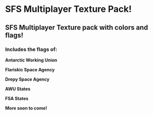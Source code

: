 # SFS Multiplayer Texture Pack!
## SFS Multiplayer Texture pack with colors and flags!
### Includes the flags of:

**Antarctic Working Union**

**Flariskic Space Agency**

**Drepy Space Agency**

**AWU States**

**FSA States**

**More soon to come!**
